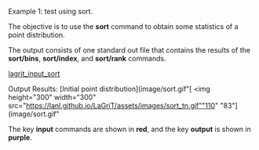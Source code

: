 
Example 1: test using sort.


 The objective is to use the **sort** command to obtain some statistics
 of a point distribution.

 The output consists of one standard out file that contains the results
 of the **sort/bins**, **sort/index**, and **sort/rank** commands.

 [lagrit\_input\_sort](../lagrit_input_sort)

Output Results:
[Initial point
distribution](image/sort.gif"[
<img height="300" width="300" src="https://lanl.github.io/LaGriT/assets/images/sort_tn.gif""110"
"83"](image/sort.gif"

The key **input** commands are shown in **red**, and the key **output**
is shown in **purple**.
